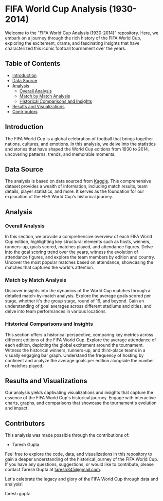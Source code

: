 # FIFA World Cup Analysis (1930-2014)

Welcome to the "FIFA World Cup Analysis (1930-2014)" repository. Here, we embark on a journey through the rich history of the FIFA World Cup, exploring the excitement, drama, and fascinating insights that have characterized this iconic football tournament over the years.

## Table of Contents

- [Introduction](#introduction)
- [Data Source](#data-source)
- [Analysis](#analysis)
  - [Overall Analysis](#overall-analysis)
  - [Match by Match Analysis](#match-by-match-analysis)
  - [Historical Comparisons and Insights](#historical-comparisons-and-insights)
- [Results and Visualizations](#results-and-visualizations)
- [Contributors](#contributors)

## Introduction

The FIFA World Cup is a global celebration of football that brings together nations, cultures, and emotions. In this analysis, we delve into the statistics and stories that have shaped the World Cup editions from 1930 to 2014, uncovering patterns, trends, and memorable moments.

## Data Source

The analysis is based on data sourced from [Kaggle](https://www.kaggle.com/). This comprehensive dataset provides a wealth of information, including match results, team details, player statistics, and more. It serves as the foundation for our exploration of the FIFA World Cup's historical journey.

## Analysis

### Overall Analysis

In this section, we provide a comprehensive overview of each FIFA World Cup edition, highlighting key structural elements such as hosts, winners, runners-up, goals scored, matches played, and attendance figures. Delve into the goal scoring trend over the years, witness the evolution of attendance figures, and explore the team members by edition and country. Uncover the most popular matches based on attendance, showcasing the matches that captured the world's attention.

### Match by Match Analysis

Discover insights into the dynamics of the World Cup matches through a detailed match-by-match analysis. Explore the average goals scored per stage, whether it's the group stage, round of 16, and beyond. Gain an understanding of goal averages across different stadiums and cities, and delve into team performances in various locations.

### Historical Comparisons and Insights

This section offers a historical perspective, comparing key metrics across different editions of the FIFA World Cup. Explore the average attendance of each edition, depicting the global excitement around the tournament. Witness the historical winners, runners-up, and third-place teams in a visually engaging bar graph. Understand the frequency of hosting by continent and analyze the average goals per edition alongside the number of matches played.

## Results and Visualizations

Our analysis yields captivating visualizations and insights that capture the essence of the FIFA World Cup's historical journey. Engage with interactive charts, graphs, and comparisons that showcase the tournament's evolution and impact.

## Contributors

This analysis was made possible through the contributions of:

- Taresh Gupta


Feel free to explore the code, data, and visualizations in this repository to gain a deeper understanding of the historical journey of the FIFA World Cup. If you have any questions, suggestions, or would like to contribute, please contact Taresh Gupta at taresh345@gmail.com.

Let's celebrate the legacy and glory of the FIFA World Cup through data and analysis!


taresh gupta
